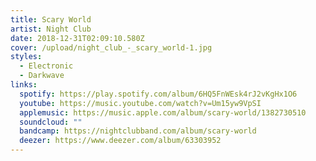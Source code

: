 ```yaml
---
title: Scary World
artist: Night Club
date: 2018-12-31T02:09:10.580Z
cover: /upload/night_club_-_scary_world-1.jpg
styles:
  - Electronic
  - Darkwave
links:
  spotify: https://play.spotify.com/album/6HQ5FnWEsk4rJ2vKgHx1O6
  youtube: https://music.youtube.com/watch?v=Um15yw9VpSI
  applemusic: https://music.apple.com/album/scary-world/1382730510
  soundcloud: ""
  bandcamp: https://nightclubband.com/album/scary-world
  deezer: https://www.deezer.com/album/63303952
---
```

